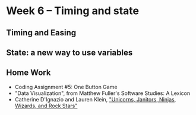 # Week 6 – Timing and state
## Timing and Easing

## State: a new way to use variables
## Home Work
* Coding Assignment #5: One Button Game
* "Data Visualization", from Matthew Fuller's Software Studies: A Lexicon
* Catherine D'Ignazio and Lauren Klein, ["Unicorns, Janitors, Ninjas, Wizards, and Rock
Stars"](https://monoskop.org/images/a/a1/Fuller_Matthew_ed_Software_Studies_A_Lexicon.pdf)